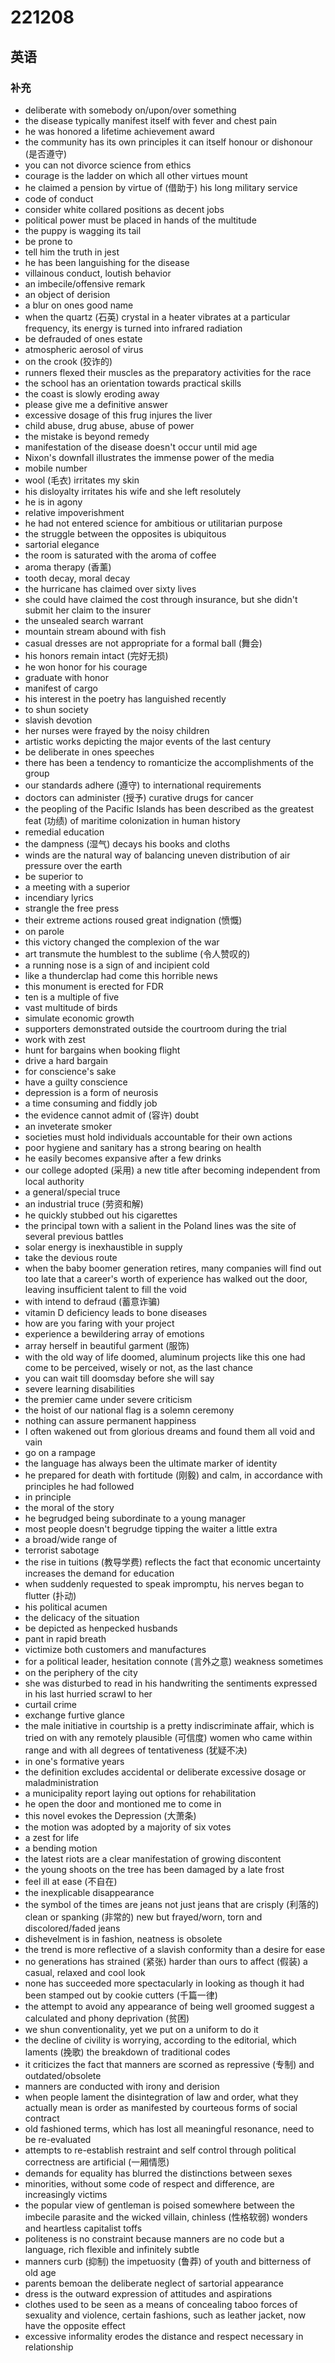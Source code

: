 # 221208

## 英语

### 补充

* deliberate with somebody on/upon/over something
* the disease typically manifest itself with fever and chest pain
* he was honored a lifetime achievement award
* the community has its own principles it can itself honour or dishonour (是否遵守)
* you can not divorce science from ethics
* courage is the ladder on which all other virtues mount
* he claimed a pension by virtue of (借助于) his long military service
* code of conduct
* consider white collared positions as decent jobs
* political power must be placed in hands of the multitude
* the puppy is wagging its tail
* be prone to
* tell him the truth in jest
* he has been languishing for the disease
* villainous conduct, loutish behavior
* an imbecile/offensive remark
* an object of derision
* a blur on ones good name
* when the quartz (石英) crystal in a heater vibrates at a particular frequency, its energy is turned into infrared radiation
* be defrauded of ones estate
* atmospheric aerosol of virus
* on the crook (狡诈的)
* runners flexed their muscles as the preparatory activities for the race
* the school has an orientation towards practical skills
* the coast is slowly eroding away
* please give me a definitive answer
* excessive dosage of this frug injures the liver
* child abuse, drug abuse, abuse of power
* the mistake is beyond remedy
* manifestation of the disease doesn't occur until mid age
* Nixon's downfall illustrates the immense power of the media
* mobile number
* wool (毛衣) irritates my skin
* his disloyalty irritates his wife and she left resolutely
* he is in agony
* relative impoverishment
* he had not entered science for ambitious or utilitarian purpose
* the struggle between the opposites is ubiquitous
* sartorial elegance
* the room is saturated with the aroma of coffee
* aroma therapy (香薰)
* tooth decay, moral decay
* the hurricane has claimed over sixty lives
* she could have claimed the cost through insurance, but she didn't submit her claim to the insurer
* the unsealed search warrant
* mountain stream abound with fish
* casual dresses are not appropriate for a formal ball (舞会)
* his honors remain intact (完好无损)
* he won honor for his courage
* graduate with honor
* manifest of cargo
* his interest in the poetry has languished recently
* to shun society
* slavish devotion
* her nurses were frayed by the noisy children
* artistic works depicting the major events of the last century
* be deliberate in ones speeches
* there has been a tendency to romanticize the accomplishments of the group
* our standards adhere (遵守) to international requirements
* doctors can administer (授予) curative drugs for cancer
* the peopling of the Pacific Islands has been described as the greatest feat (功绩) of maritime colonization in human history
* remedial education
* the dampness (湿气) decays his books and cloths
* winds are the natural way of balancing uneven distribution of air pressure over the
earth
* be superior to
* a meeting with a superior
* incendiary lyrics
* strangle the free press
* their extreme actions roused great indignation (愤慨)
* on parole
* this victory changed the complexion of the war
* art transmute the humblest to the sublime (令人赞叹的)
* a running nose is a sign of and incipient cold
* like a thunderclap had come this horrible news
* this monument is erected for FDR
* ten is a multiple of five
* vast multitude of birds
* simulate economic growth
* supporters demonstrated outside the courtroom during the trial
* work with zest
* hunt for bargains when booking flight
* drive a hard bargain
* for conscience's sake
* have a guilty conscience
* depression is a form of neurosis
* a time consuming and fiddly job
* the evidence cannot admit of (容许) doubt
* an inveterate smoker
* societies must hold individuals accountable for their own actions
* poor hygiene and sanitary has a strong bearing on health
* he easily becomes expansive after a few drinks
* our college adopted (采用) a new title after becoming independent from local authority
* a general/special truce
* an industrial truce (劳资和解)
* he quickly stubbed out his cigarettes
* the principal town with a salient in the Poland lines was the site of several previous battles
* solar energy is inexhaustible in supply
* take the devious route
* when the baby boomer generation retires, many companies will find out too late that a career's worth of experience has walked out the door, leaving insufficient talent to fill the void
* with intend to defraud (蓄意诈骗)
* vitamin D deficiency leads to bone diseases
* how are you faring with your project
* experience a bewildering array of emotions
* array herself in beautiful garment (服饰)
* with the old way of life doomed, aluminum projects like this one had come to be perceived, wisely or not, as the last chance
* you can wait till doomsday before she will say
* severe learning disabilities
* the premier came under severe criticism
* the hoist of our national flag is a solemn ceremony
* nothing can assure permanent happiness
* I often wakened out from glorious dreams and found them all void and vain
* go on a rampage
* the language has always been the ultimate marker of identity
* he prepared for death with fortitude (刚毅) and calm, in accordance with principles he had followed
* in principle
* the moral of the story
* he begrudged being subordinate to a young manager
* most people doesn't begrudge tipping the waiter a little extra
* a broad/wide range of
* terrorist sabotage
* the rise in tuitions (教导学费) reflects the fact that economic uncertainty increases the demand for education
* when suddenly requested to speak impromptu, his nerves began to flutter (扑动)
* his political acumen
* the delicacy of the situation
* be depicted as henpecked husbands
* pant in rapid breath
* victimize both customers and manufactures
* for a political leader, hesitation connote (言外之意) weakness sometimes
* on the periphery of the city
* she was disturbed to read in his handwriting the sentiments expressed in his last hurried scrawl to her
* curtail crime
* exchange furtive glance
* the male initiative in courtship is a pretty indiscriminate affair, which is tried on with any remotely plausible (可信度) women who came within range and with all degrees of tentativeness (犹疑不决)
* in one's formative years
* the definition excludes accidental or deliberate excessive dosage or maladministration
* a municipality report laying out options for rehabilitation
* he open the door and montioned me to come in
* this novel evokes the Depression (大萧条)
* the motion was adopted by a majority of six votes
* a zest for life
* a bending motion
* the latest riots are a clear manifestation of growing discontent
* the young shoots on the tree has been damaged by a late frost
* feel ill at ease (不自在)
* the inexplicable disappearance
* the symbol of the times are jeans not just jeans that are crisply (利落的) clean or spanking (非常的) new but frayed/worn, torn and discolored/faded jeans
* dishevelment is in fashion, neatness is obsolete
* the trend is more reflective of a slavish conformity than a desire for ease
* no generations has strained (紧张) harder than ours to affect (假装) a casual, relaxed and cool look
* none has succeeded more spectacularly in looking as though it had been stamped out by cookie cutters (千篇一律)
* the attempt to avoid any appearance of being well groomed suggest a calculated and phony deprivation (贫困)
* we shun conventionality, yet we put on a uniform to do it
* the decline of civility is worrying, according to the editorial, which laments (挽歌) the breakdown of traditional codes
* it criticizes the fact that manners are scorned as repressive (专制) and outdated/obsolete
* manners are conducted with irony and derision
* when people lament the disintegration of law and order, what they actually mean is order as manifested by courteous forms of social contract
* old fashioned terms, which has lost all meaningful resonance, need to be re-evaluated
* attempts to re-establish restraint and self control through political correctness are artificial (一厢情愿)
* demands for equality has blurred the distinctions between sexes
* minorities, without some code of respect and difference, are increasingly victims
* the popular view of gentleman is poised somewhere between the imbecile parasite and the wicked villain, chinless (性格软弱) wonders and heartless capitalist toffs
* politeness is no constraint because manners are no code but a language, rich flexible and infinitely subtle
* manners curb (抑制) the impetuosity (鲁莽) of youth and bitterness of old age
* parents bemoan the deliberate neglect of sartorial appearance
* dress is the outward expression of attitudes and aspirations
* clothes used to be seen as a means of concealing taboo forces of sexuality and violence, certain fashions, such as leather jacket, now have the opposite effect
* excessive informality erodes the distance and respect necessary in relationship

